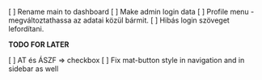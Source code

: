 
[ ] Rename main to dashboard
[ ] Make admin login data 
[ ] Profile menu - megváltoztathassa az adatai közül bármit.
[ ] Hibás login szöveget lefordítani.


**TODO FOR LATER**

[ ] AT és ÁSZF => checkbox
[ ] Fix mat-button style in navigation and in sidebar as well
